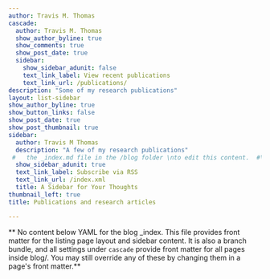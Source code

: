 ```yaml
---
author: Travis M. Thomas
cascade:
  author: Travis M. Thomas
  show_author_byline: true
  show_comments: true
  show_post_date: true
  sidebar:
    show_sidebar_adunit: false
    text_link_label: View recent publications
    text_link_url: /publications/
description: "Some of my research publications"
layout: list-sidebar
show_author_byline: true
show_button_links: false
show_post_date: true
show_post_thumbnail: true
sidebar:
  author: Travis M Thomas
  description: "A few of my research publications"
 #   the _index.md file in the /blog folder \nto edit this content.  #\n"
  show_sidebar_adunit: true
  text_link_label: Subscribe via RSS
  text_link_url: /index.xml
  title: A Sidebar for Your Thoughts
thumbnail_left: true
title: Publications and research articles

---
```





** No content below YAML for the blog _index. This file provides front matter for the listing page layout and sidebar content. It is also a branch bundle, and all settings under `cascade` provide front matter for all pages inside blog/. You may still override any of these by changing them in a page's front matter.**